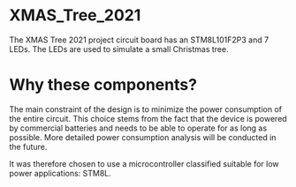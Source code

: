# XMAS_Tree_2021
The XMAS Tree 2021 project circuit board has an STM8L101F2P3 and 7 LEDs.
The LEDs are used to simulate a small Christmas tree. 
# Why these components?
The main constraint of the design is to minimize the power consumption of the entire circuit.
This choice stems from the fact that the device is powered by commercial batteries and needs to be able to operate for as long as possible. 
More detailed power consumption analysis will be conducted in the future. 

It was therefore chosen to use a microcontroller classified suitable for low power applications: STM8L. 

